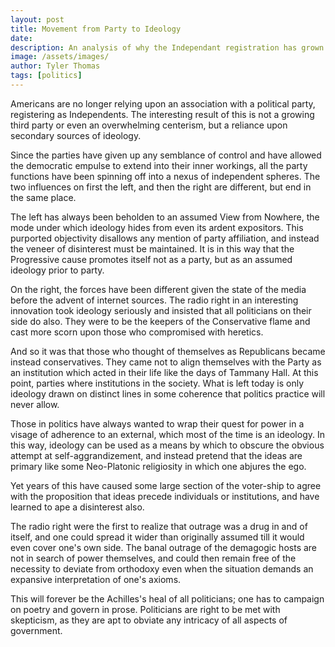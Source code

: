 ```yaml
---
layout: post
title: Movement from Party to Ideology
date: 
description: An analysis of why the Independant registration has grown.
image: /assets/images/
author: Tyler Thomas
tags: [politics]
---
```


Americans are no longer relying upon an association with a political party,
registering as Independents.  The interesting result of this is not a growing
third party or even an overwhelming centerism, but a reliance upon secondary
sources of ideology. 


Since the parties have given up any semblance of control and have allowed the
democratic empulse to extend into their inner workings, all the party functions
have been spinning off into a nexus of independent spheres.  The two influences
on first the left, and then the right are different, but end in the same place. 


The left has always been beholden to an assumed View from Nowhere, the mode
under which ideology hides from even its ardent expositors.  This purported
objectivity disallows any mention of party affiliation, and instead the veneer
of disinterest must be maintained.  It is in this way that the Progressive cause
promotes itself not as a party, but as an assumed ideology prior to party. 


On the right, the forces have been different given the state of the media before
the advent of internet sources.  The radio right in an interesting innovation
took ideology seriously and insisted that all politicians on their side do also.
They were to be the keepers of the Conservative flame and cast more scorn upon
those who compromised with heretics. 

And so it was that those who thought of themselves as Republicans became instead
conservatives.  They came not to align themselves with the Party as an
institution which acted in their life like the days of Tammany Hall.  At this
point, parties where institutions in the society.  What is left today is only
ideology drawn on distinct lines in some coherence that politics practice will
never allow.

Those in politics have always wanted to wrap their quest for power in a visage
of adherence to an external, which most of the time is an ideology.  In this
way, ideology can be used as a means by which to obscure the obvious attempt at
self-aggrandizement, and instead pretend that the ideas are primary like some
Neo-Platonic religiosity in which one abjures the ego.

Yet years of this have caused some large section of the voter-ship to agree with
the proposition that ideas precede individuals or institutions, and have learned
to ape a disinterest also.

The radio right were the first to realize that outrage was a drug in and of
itself, and one could spread it wider than originally assumed till it would even
cover one's own side.  The banal outrage of the demagogic hosts are not in
search of power themselves, and could then remain free of the necessity to
deviate from orthodoxy even when the situation demands an expansive
interpretation of one's axioms.

This will forever be the Achilles's heal of all politicians; one has to campaign
on poetry and govern in prose.  Politicians are right to be met with skepticism,
as they are apt to obviate any intricacy of all aspects of government.


